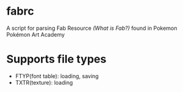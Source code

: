 # fabrc
A script for parsing Fab Resource *(What is Fab?)* found in Pokemon Pokémon Art Academy

# Supports file types
* FTYP(font table): loading, saving
* TXTR(texture): loading
